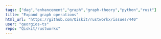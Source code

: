 ```yaml
---
tags: ["dag","enhancement","graph","graph-theory","python","rust"]
title: "Expand graph operations"
html_url: "https://github.com/Qiskit/rustworkx/issues/440"
user: "georgios-ts"
repo: "Qiskit/rustworkx"
---
```


